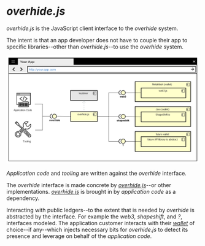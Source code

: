 # *overhide.js*

*overhide.js* is the JavaScript client interface to the *overhide* system.  

The intent is that an app developer does not have to couple their app to specific libraries--other than *overhide.js*--to use the *overhide* system.

![overhide.js detail](images/overhidejs.png)

*Application code* and *tooling* are written against the *overhide* interface.

The *overhide* interface is made concrete by [*overhide.js*](https://github.com/JakubNer/overhide.js)--or other implementations.  [*overhide.js*](https://github.com/JakubNer/overhide.js) is brought in by *application code* as a dependency.

Interacting with public ledgers--to the extent that is needed by *overhide* is abstracted by the interface.  For example the *web3*, *shapeshift*, and *?*, interfaces modeled.  The application customer interacts with their [*wallet*](docs/glossary.md#wallet) of choice--if any--which injects necessary bits for *overhide.js* to detect its presence and leverage on behalf of the *application code*.

